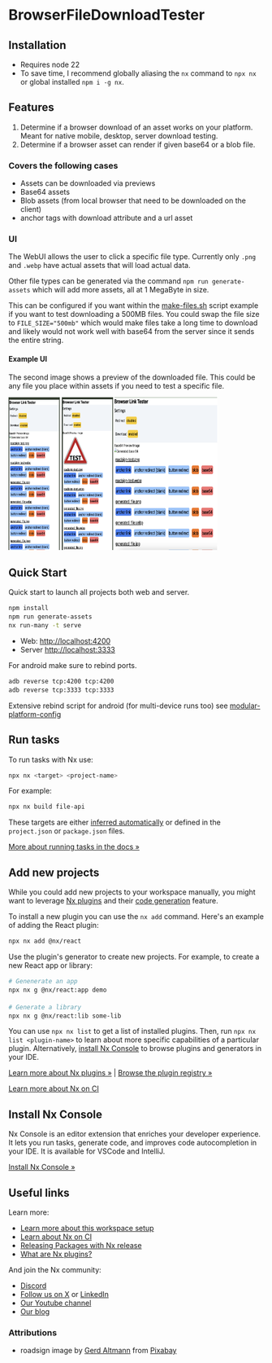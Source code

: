 # BrowserFileDownloadTester

<!-- <a alt="Nx logo" href="https://nx.dev" target="_blank" rel="noreferrer"><img src="https://raw.githubusercontent.com/nrwl/nx/master/images/nx-logo.png" width="45"></a>

✨ Your new, shiny [Nx workspace](https://nx.dev) is almost ready ✨.

[Learn more about this workspace setup and its capabilities](https://nx.dev/getting-started/intro#learn-nx?utm_source=nx_project&amp;utm_medium=readme&amp;utm_campaign=nx_projects) or run `npx nx graph` to visually explore what was created. Now, let's get you up to speed!

## Finish your CI setup

[Click here to finish setting up your workspace!](https://cloud.nx.app/connect/Vx4mJkaNNu) -->

## Installation

- Requires node 22
- To save time, I recommend globally aliasing the `nx` command to `npx nx` or global installed `npm i -g nx`.

## Features

1. Determine if a browser download of an asset works on your platform. Meant for native mobile, desktop, server download testing.
2. Determine if a browser asset can render if given base64 or a blob file.

### Covers the following cases

- Assets can be downloaded via previews
- Base64 assets
- Blob assets (from local browser that need to be downloaded on the client)
- anchor tags with download attribute and a url asset

### UI

The WebUI allows the user to click a specific file type. Currently only `.png` and `.webp` have actual assets that will load actual data.

Other file types can be generated via the command `npm run generate-assets` which will add more assets, all at 1 MegaByte in size.

This can be configured if you want within the [make-files.sh](scripts/make-files.sh) script example if you want to test downloading a 500MB files. You could swap the file size to `FILE_SIZE="500mb"` which would make files take a long time to download and likely would not work well with base64 from the server since it sends the entire string.

#### Example UI

The second image shows a preview of the downloaded file. This could be any file you place within assets if you need to test a specific file.

<div>
  <img alt="Tester UI with no preview" src="./docs/images/browser-link-tester-preview.png" height="300" style="max-height:300px;max-width:20%;" />
  <img alt="Tester UI with preview" src="./docs/images/browser-link-tester-with-image-resolved.png" height="300" style="max-height:300px;max-width:20%;" />
  <img alt="Tester UI with preview" src="./docs/images/browser-link-tester-large.png" height="300" style="max-height:300px;max-width:40%;" />
</div>

## Quick Start

Quick start to launch all projects both web and server.

```sh
npm install
npm run generate-assets
nx run-many -t serve
```

- Web: <http://localhost:4200>
- Server <http://localhost:3333>

For android make sure to rebind ports.

```sh
adb reverse tcp:4200 tcp:4200
adb reverse tcp:3333 tcp:3333
```

Extensive rebind script for android (for multi-device runs too) see [modular-platform-config](https://github.com/FrederickEngelhardt/modular-platform-config/blob/main/src/zsh/plugins/android/android-adb.zsh)

## Run tasks

To run tasks with Nx use:

```sh
npx nx <target> <project-name>
```

For example:

```sh
npx nx build file-api
```

These targets are either [inferred automatically](https://nx.dev/concepts/inferred-tasks?utm_source=nx_project&utm_medium=readme&utm_campaign=nx_projects) or defined in the `project.json` or `package.json` files.

[More about running tasks in the docs &raquo;](https://nx.dev/features/run-tasks?utm_source=nx_project&utm_medium=readme&utm_campaign=nx_projects)

## Add new projects

While you could add new projects to your workspace manually, you might want to leverage [Nx plugins](https://nx.dev/concepts/nx-plugins?utm_source=nx_project&utm_medium=readme&utm_campaign=nx_projects) and their [code generation](https://nx.dev/features/generate-code?utm_source=nx_project&utm_medium=readme&utm_campaign=nx_projects) feature.

To install a new plugin you can use the `nx add` command. Here's an example of adding the React plugin:

```sh
npx nx add @nx/react
```

Use the plugin's generator to create new projects. For example, to create a new React app or library:

```sh
# Genenerate an app
npx nx g @nx/react:app demo

# Generate a library
npx nx g @nx/react:lib some-lib
```

You can use `npx nx list` to get a list of installed plugins. Then, run `npx nx list <plugin-name>` to learn about more specific capabilities of a particular plugin. Alternatively, [install Nx Console](https://nx.dev/getting-started/editor-setup?utm_source=nx_project&utm_medium=readme&utm_campaign=nx_projects) to browse plugins and generators in your IDE.

[Learn more about Nx plugins &raquo;](https://nx.dev/concepts/nx-plugins?utm_source=nx_project&utm_medium=readme&utm_campaign=nx_projects) | [Browse the plugin registry &raquo;](https://nx.dev/plugin-registry?utm_source=nx_project&utm_medium=readme&utm_campaign=nx_projects)

[Learn more about Nx on CI](https://nx.dev/ci/intro/ci-with-nx#ready-get-started-with-your-provider?utm_source=nx_project&utm_medium=readme&utm_campaign=nx_projects)

## Install Nx Console

Nx Console is an editor extension that enriches your developer experience. It lets you run tasks, generate code, and improves code autocompletion in your IDE. It is available for VSCode and IntelliJ.

[Install Nx Console &raquo;](https://nx.dev/getting-started/editor-setup?utm_source=nx_project&utm_medium=readme&utm_campaign=nx_projects)

## Useful links

Learn more:

- [Learn more about this workspace setup](https://nx.dev/getting-started/intro#learn-nx?utm_source=nx_project&utm_medium=readme&utm_campaign=nx_projects)
- [Learn about Nx on CI](https://nx.dev/ci/intro/ci-with-nx?utm_source=nx_project&utm_medium=readme&utm_campaign=nx_projects)
- [Releasing Packages with Nx release](https://nx.dev/features/manage-releases?utm_source=nx_project&utm_medium=readme&utm_campaign=nx_projects)
- [What are Nx plugins?](https://nx.dev/concepts/nx-plugins?utm_source=nx_project&utm_medium=readme&utm_campaign=nx_projects)

And join the Nx community:

- [Discord](https://go.nx.dev/community)
- [Follow us on X](https://twitter.com/nxdevtools) or [LinkedIn](https://www.linkedin.com/company/nrwl)
- [Our Youtube channel](https://www.youtube.com/@nxdevtools)
- [Our blog](https://nx.dev/blog?utm_source=nx_project&utm_medium=readme&utm_campaign=nx_projects)

### Attributions

- roadsign image by <a href="https://pixabay.com/users/geralt-9301/?utm_source=link-attribution&utm_medium=referral&utm_campaign=image&utm_content=361514">Gerd Altmann</a> from <a href="https://pixabay.com//?utm_source=link-attribution&utm_medium=referral&utm_campaign=image&utm_content=361514">Pixabay</a>
